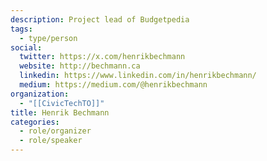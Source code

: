 ```yaml
---
description: Project lead of Budgetpedia
tags:
  - type/person
social:
  twitter: https://x.com/henrikbechmann
  website: http://bechmann.ca
  linkedin: https://www.linkedin.com/in/henrikbechmann/
  medium: https://medium.com/@henrikbechmann
organization:
  - "[[CivicTechTO]]"
title: Henrik Bechmann
categories:
  - role/organizer
  - role/speaker
---
```

